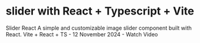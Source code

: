 # slider with React + Typescript + Vite
Slider React
A simple and customizable image slider component built with React.
Vite + React + TS - 12 November 2024 - Watch Video




